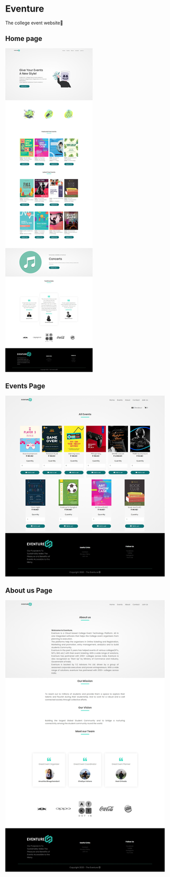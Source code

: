 # Eventure
The college event website🎪

## Home page

![Home](https://github.com/anushka-2001/Eventure/blob/main/src/image/Web%20capture_23-1-2021_101810_localhost.jpeg)

## Events Page

![Events](https://github.com/anushka-2001/Eventure/blob/main/src/image/Web%20capture_23-1-2021_101840_localhost.jpeg)

## About us Page

![About Us](https://github.com/anushka-2001/Eventure/blob/main/src/image/Web%20capture_23-1-2021_10196_localhost.jpeg)

